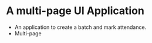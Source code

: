 A multi-page UI Application
============================
 - An application to create a batch and mark attendance.
 - Multi-page
 